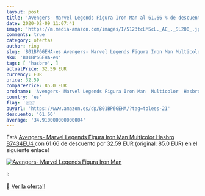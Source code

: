 ```yaml
---
layout: post
title: 'Avengers- Marvel Legends Figura Iron Man al 61.66 % de descuento'
date: 2020-02-09 11:07:41
image: 'https://m.media-amazon.com/images/I/5123tcLM5cL._AC_._SL200_.jpg'
comments: true
category: ofertas
author: ring
slug: 'B01BP6GEHA-es Avengers- Marvel Legends Figura Iron Man Multicolor Hasbro...'
sku: 'B01BP6GEHA-es'
tags: [ 'hasbro', ]
actualPrice: 32.59 EUR
currency: EUR
price: 32.59
comparePrice: 85.0 EUR
prodname: 'Avengers- Marvel Legends Figura Iron Man  Multicolor  Hasbro B7434EU4 '
country: 'es'
flag: '🇪🇸'
buyurl: 'https://www.amazon.es/dp/B01BP6GEHA/?tag=tolees-21'
descuento: '61.66'
average: '34.910000000000004'
---
```


Está [Avengers- Marvel Legends Figura Iron Man  Multicolor  Hasbro B7434EU4 ](https://www.amazon.es/dp/B01BP6GEHA/?tag=tolees-21) con 61.66 de descuento por 32.59 EUR (original: 85.0 EUR) en el siguiente enlace!

[![Avengers- Marvel Legends Figura Iron Man](https://m.media-amazon.com/images/I/5123tcLM5cL._AC_._SL200_.jpg)](https://www.amazon.es/dp/B01BP6GEHA/?tag=tolees-21)

ℹ️:


[🛒 Ver la oferta!!](https://www.amazon.es/dp/B01BP6GEHA/?tag=tolees-21)
